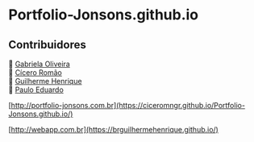 # Portfolio-Jonsons.github.io
## Contribuidores
:woman: <a href="https://github.com/Gabriela-Oliveira">Gabriela Oliveira</a></br>
:boy: <a href="https://github.com/ciceromngr">Cícero Romão </a></br>
:boy: <a href="https://github.com/BrGUILHERMEHenrique">Guilherme Henrique </a></br>
:boy: <a href="https://github.com/PauloDudu">Paulo Eduardo</a></br>



[http://portfolio-jonsons.com.br](https://ciceromngr.github.io/Portfolio-Jonsons.github.io/)



[http://webapp.com.br](https://brguilhermehenrique.github.io/)
